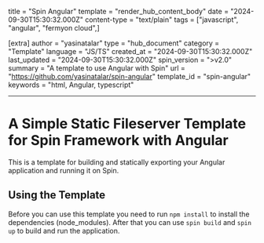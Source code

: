 title = "Spin Angular"
template = "render_hub_content_body"
date = "2024-09-30T15:30:32.000Z"
content-type = "text/plain"
tags = ["javascript", "angular", "fermyon cloud",]

[extra]
author = "yasinatalar"
type = "hub_document"
category = "Template"
language = "JS/TS"
created_at = "2024-09-30T15:30:32.000Z"
last_updated = "2024-09-30T15:30:32.000Z"
spin_version = ">v2.0"
summary = "A template to use Angular with Spin"
url = "https://github.com/yasinatalar/spin-angular"
template_id = "spin-angular"
keywords = "html, Angular, typescript"

---

# A Simple Static Fileserver Template for Spin Framework with Angular

This is a template for building and statically exporting your Angular application and running it on Spin.

## Using the Template

Before you can use this template you need to run `npm install` to install the dependencies (node_modules).
After that you can use `spin build` and `spin up` to build and run the application.
